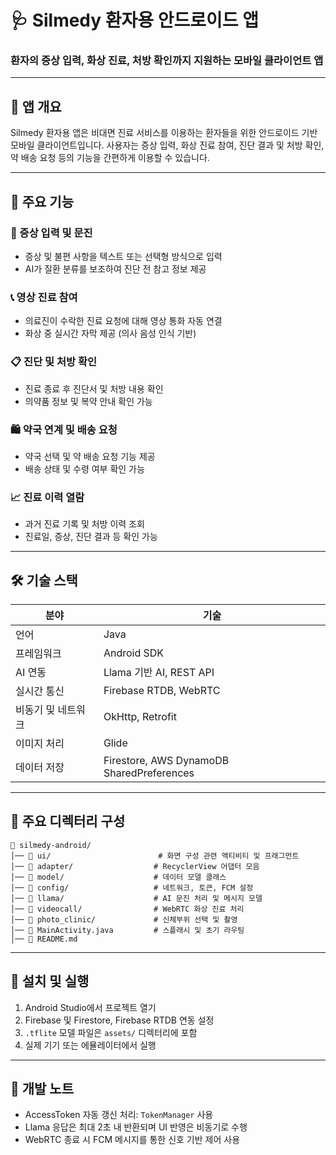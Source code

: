 # 🩺 Silmedy 환자용 안드로이드 앱

### 환자의 증상 입력, 화상 진료, 처방 확인까지 지원하는 모바일 클라이언트 앱

---

## 📌 앱 개요

Silmedy 환자용 앱은 비대면 진료 서비스를 이용하는 환자들을 위한 안드로이드 기반 모바일 클라이언트입니다. 사용자는 증상 입력, 화상 진료 참여, 진단 결과 및 처방 확인, 약 배송 요청 등의 기능을 간편하게 이용할 수 있습니다.

---

## 📱 주요 기능

### 📝 증상 입력 및 문진
- 증상 및 불편 사항을 텍스트 또는 선택형 방식으로 입력
- AI가 질환 분류를 보조하여 진단 전 참고 정보 제공

### 📞 영상 진료 참여
- 의료진이 수락한 진료 요청에 대해 영상 통화 자동 연결
- 화상 중 실시간 자막 제공 (의사 음성 인식 기반)

### 📋 진단 및 처방 확인
- 진료 종료 후 진단서 및 처방 내용 확인
- 의약품 정보 및 복약 안내 확인 가능

### 🛍 약국 연계 및 배송 요청
- 약국 선택 및 약 배송 요청 기능 제공
- 배송 상태 및 수령 여부 확인 가능

### 📈 진료 이력 열람
- 과거 진료 기록 및 처방 이력 조회
- 진료일, 증상, 진단 결과 등 확인 가능

---

## 🛠 기술 스택

| 분야            | 기술                                        |
|-----------------|-------------------------------------------|
| 언어            | Java                                      |
| 프레임워크      | Android SDK                               |
| AI 연동         | Llama 기반 AI, REST API                     |
| 실시간 통신     | Firebase RTDB, WebRTC                     |
| 비동기 및 네트워크 | OkHttp, Retrofit                          |
| 이미지 처리     | Glide                                     |
| 데이터 저장     | Firestore, AWS DynamoDB SharedPreferences |

---

## 📂 주요 디렉터리 구성

```
📁 silmedy-android/
│── 📂 ui/                        # 화면 구성 관련 액티비티 및 프래그먼트
│── 📂 adapter/                  # RecyclerView 어댑터 모음
│── 📂 model/                    # 데이터 모델 클래스
│── 📂 config/                   # 네트워크, 토큰, FCM 설정
│── 📂 llama/                    # AI 문진 처리 및 메시지 모델
│── 📂 videocall/                # WebRTC 화상 진료 처리
│── 📂 photo_clinic/             # 신체부위 선택 및 촬영
│── 📄 MainActivity.java         # 스플래시 및 초기 라우팅
│── 📄 README.md
```

---

## 🚀 설치 및 실행

1. Android Studio에서 프로젝트 열기
2. Firebase 및 Firestore, Firebase RTDB 연동 설정
3. `.tflite` 모델 파일은 `assets/` 디렉터리에 포함
4. 실제 기기 또는 에뮬레이터에서 실행

---

## 🧩 개발 노트

- AccessToken 자동 갱신 처리: `TokenManager` 사용
- Llama 응답은 최대 2초 내 반환되며 UI 반영은 비동기로 수행
- WebRTC 종료 시 FCM 메시지를 통한 신호 기반 제어 사용